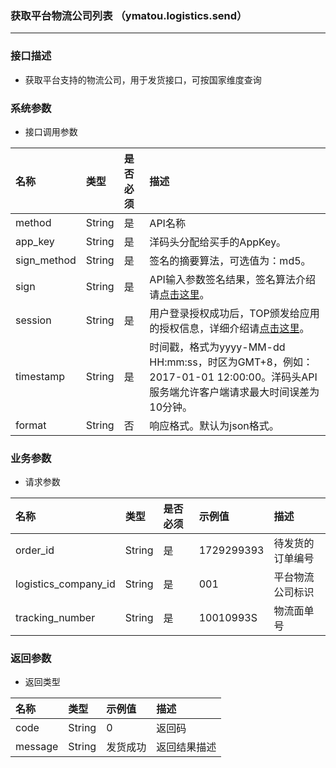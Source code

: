### 获取平台物流公司列表 （ymatou.logistics.send）

---

### 接口描述

* 获取平台支持的物流公司，用于发货接口，可按国家维度查询

### 系统参数

* 接口调用参数

| 名称 | 类型 | 是否必须 | 描述 |
| :--- | :--- | :--- | :--- |
| method | String | 是 | API名称 |
| app\_key | String | 是 | 洋码头分配给买手的AppKey。 |
| sign\_method | String | 是 | 签名的摘要算法，可选值为：md5。 |
| sign | String | 是 | API输入参数签名结果，签名算法介绍请[点击这里](/openapi/README.md#signmethod)。 |
| session | String | 是 | 用户登录授权成功后，TOP颁发给应用的授权信息，详细介绍请[点击这里](/openapi/README.md#signmethod)。 |
| timestamp | String | 是 | 时间戳，格式为yyyy-MM-dd HH:mm:ss，时区为GMT+8，例如：2017-01-01 12:00:00。洋码头API服务端允许客户端请求最大时间误差为10分钟。 |
| format | String | 否 | 响应格式。默认为json格式。 |

### 业务参数

* 请求参数

| 名称 | 类型 | 是否必须 | 示例值 | 描述 |
| :--- | :--- | :--- | :--- | :--- |
| order\_id | String | 是 | 1729299393 | 待发货的订单编号 |
| logistics\_company\_id | String | 是 | 001 | 平台物流公司标识 |
| tracking\_number | String | 是 | 10010993S | 物流面单号 |

### 返回参数

* 返回类型 

| 名称 | 类型 | 示例值 | 描述 |
| :--- | :--- | :--- | :--- |
| code | String | 0 | 返回码 |
| message | String | 发货成功 | 返回结果描述 |



